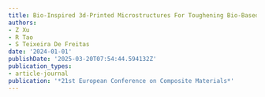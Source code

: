 ```yaml
---
title: Bio-Inspired 3d-Printed Microstructures For Toughening Bio-Based Epoxy Matrix
authors:
- Z Xu
- R Tao
- S Teixeira De Freitas
date: '2024-01-01'
publishDate: '2025-03-20T07:54:44.594132Z'
publication_types:
- article-journal
publication: '*21st European Conference on Composite Materials*'
---
```

